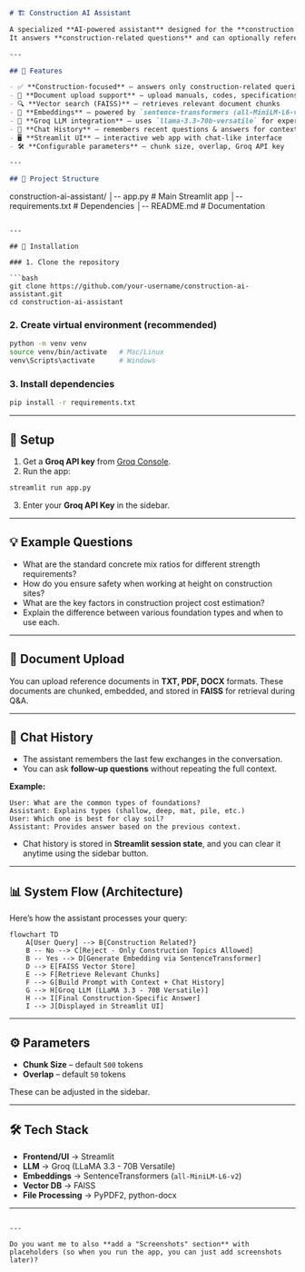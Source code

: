```markdown
# 🏗️ Construction AI Assistant  

A specialized **AI-powered assistant** designed for the **construction industry**.  
It answers **construction-related questions** and can optionally reference **uploaded documents** (PDF, DOCX, TXT) using a **RAG (Retrieval-Augmented Generation)** pipeline with **FAISS** and **Groq LLMs**.  

---

## 🚀 Features  

- ✅ **Construction-focused** – answers only construction-related queries  
- 📄 **Document upload support** – upload manuals, codes, specifications for reference  
- 🔍 **Vector search (FAISS)** – retrieves relevant document chunks  
- 🧠 **Embeddings** – powered by `sentence-transformers (all-MiniLM-L6-v2)`  
- 🤝 **Groq LLM integration** – uses `llama-3.3-70b-versatile` for expert-level responses  
- 💬 **Chat History** – remembers recent questions & answers for contextual conversations  
- 🖥️ **Streamlit UI** – interactive web app with chat-like interface  
- 🛠️ **Configurable parameters** – chunk size, overlap, Groq API key  

---

## 📂 Project Structure  

```

construction-ai-assistant/
│-- app.py                 # Main Streamlit app
│-- requirements.txt       # Dependencies
│-- README.md              # Documentation

````

---

## 🔧 Installation  

### 1. Clone the repository  

```bash
git clone https://github.com/your-username/construction-ai-assistant.git
cd construction-ai-assistant
````

### 2. Create virtual environment (recommended)

```bash
python -m venv venv
source venv/bin/activate   # Mac/Linux
venv\Scripts\activate      # Windows
```

### 3. Install dependencies

```bash
pip install -r requirements.txt
```

---

## 🔑 Setup

1. Get a **Groq API key** from [Groq Console](https://console.groq.com/keys).
2. Run the app:

```bash
streamlit run app.py
```

3. Enter your **Groq API Key** in the sidebar.

---

## 💡 Example Questions

* What are the standard concrete mix ratios for different strength requirements?
* How do you ensure safety when working at height on construction sites?
* What are the key factors in construction project cost estimation?
* Explain the difference between various foundation types and when to use each.

---

## 📄 Document Upload

You can upload reference documents in **TXT, PDF, DOCX** formats.
These documents are chunked, embedded, and stored in **FAISS** for retrieval during Q\&A.

---

## 💬 Chat History

* The assistant remembers the last few exchanges in the conversation.
* You can ask **follow-up questions** without repeating the full context.

**Example:**

```
User: What are the common types of foundations?  
Assistant: Explains types (shallow, deep, mat, pile, etc.)  
User: Which one is best for clay soil?  
Assistant: Provides answer based on the previous context.  
```

* Chat history is stored in **Streamlit session state**, and you can clear it anytime using the sidebar button.

---

## 📊 System Flow (Architecture)

Here’s how the assistant processes your query:

```mermaid
flowchart TD
    A[User Query] --> B{Construction Related?}
    B -- No --> C[Reject - Only Construction Topics Allowed]
    B -- Yes --> D[Generate Embedding via SentenceTransformer]
    D --> E[FAISS Vector Store]
    E --> F[Retrieve Relevant Chunks]
    F --> G[Build Prompt with Context + Chat History]
    G --> H[Groq LLM (LLaMA 3.3 - 70B Versatile)]
    H --> I[Final Construction-Specific Answer]
    I --> J[Displayed in Streamlit UI]
```

---

## ⚙️ Parameters

* **Chunk Size** – default `500` tokens
* **Overlap** – default `50` tokens

These can be adjusted in the sidebar.

---

## 🛠️ Tech Stack

* **Frontend/UI** → Streamlit
* **LLM** → Groq (LLaMA 3.3 - 70B Versatile)
* **Embeddings** → SentenceTransformers (`all-MiniLM-L6-v2`)
* **Vector DB** → FAISS
* **File Processing** → PyPDF2, python-docx

---

```

---

Do you want me to also **add a "Screenshots" section** with placeholders (so when you run the app, you can just add screenshots later)?
```
